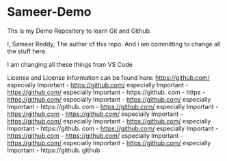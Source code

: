 # Sameer-Demo
Ths is my Demo Repository to learn Git and Github.

I, Sameer Reddy, The auther of this repo. And i am committing to change all the stuff here.


I am changing all these things from VS Code

License and License information      can be found here: https://github.com/ especially Important     - https://github.com/ especially Important - https://github.com/ especially Important - https://github. com - https - https://github.com/ especially Important - https://github.com/ especially Important - https://github. com - https://github.com/ especially Important - https://github.com - https://github.com/ especially Important - https://github.com/ especially Important - https://github.com/ especially Important - https://github. com - https://github.com/ especially Important - https://github.com - https://github.com/ especially Important - https://github.com/ especially Important - https://github.com/ especially Important - https://github. github                           